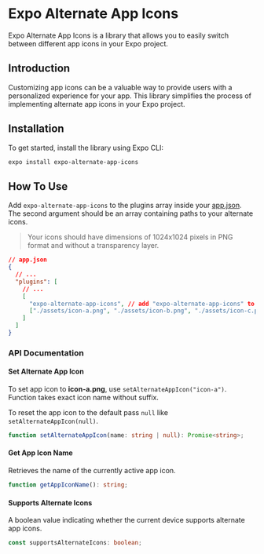 # Expo Alternate App Icons

Expo Alternate App Icons is a library that allows you to easily switch between different app icons in your Expo project.

## Introduction

Customizing app icons can be a valuable way to provide users with a personalized experience for your app. This library simplifies the process of implementing alternate app icons in your Expo project.

## Installation

To get started, install the library using Expo CLI:

```sh
expo install expo-alternate-app-icons
```

## How To Use

Add `expo-alternate-app-icons` to the plugins array inside your [app.json](https://docs.expo.dev/versions/latest/config/app/). The second argument should be an array containing paths to your alternate icons.

> Your icons should have dimensions of 1024x1024 pixels in PNG format and without a transparency layer.

```json
// app.json
{
  // ...
  "plugins": [
    // ...
    [
      "expo-alternate-app-icons", // add "expo-alternate-app-icons" to the plugins array
      ["./assets/icon-a.png", "./assets/icon-b.png", "./assets/icon-c.png"] // array with paths to the icons
    ]
  ]
}
```

### API Documentation

#### Set Alternate App Icon

To set app icon to **icon-a.png**, use `setAlternateAppIcon("icon-a")`. Function takes exact icon name without suffix.

To reset the app icon to the default pass `null` like `setAlternateAppIcon(null)`.

```ts
function setAlternateAppIcon(name: string | null): Promise<string>;
```

#### Get App Icon Name

Retrieves the name of the currently active app icon.

```ts
function getAppIconName(): string;
```

#### Supports Alternate Icons

A boolean value indicating whether the current device supports alternate app icons.

```ts
const supportsAlternateIcons: boolean;
```
